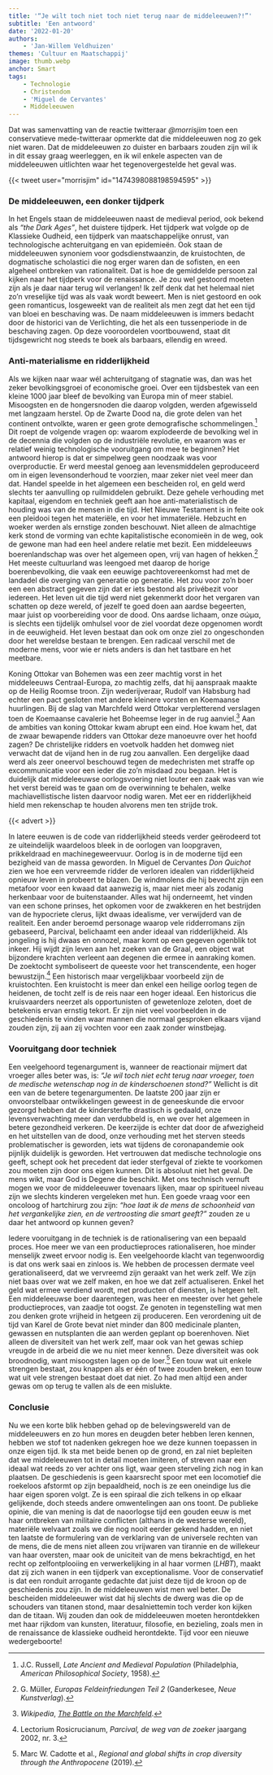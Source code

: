 ```yaml
---
title: '“Je wilt toch niet toch niet terug naar de middeleeuwen?!”'
subtitle: 'Een antwoord'
date: '2022-01-20'
authors:
    - 'Jan-Willem Veldhuizen'
themes: 'Cultuur en Maatschappij'
image: thumb.webp
anchor: Smart
tags:
    - Technologie
    - Christendom
    - 'Miguel de Cervantes'
    - Middeleeuwen
---
```


Dat was samenvatting van de reactie twitteraar _@morrisjim_ toen een conservatieve mede-twitteraar opmerkte dat die middeleeuwen nog zo gek niet waren. Dat de middeleeuwen zo duister en barbaars zouden zijn wil ik in dit essay graag weerleggen, en ik wil enkele aspecten van de middeleeuwen uitlichten waar het tegenovergestelde het geval was.

{{< tweet user="morrisjim" id="1474398088198594595" >}}


### De middeleeuwen, een donker tijdperk

In het Engels staan de middeleeuwen naast de medieval period, ook bekend als _“the Dark Ages”_, het duistere tijdperk. Het tijdperk wat volgde op de Klassieke Oudheid, een tijdperk van maatschappelijke onrust, van technologische achteruitgang en van epidemieën. Ook staan de middeleeuwen synoniem voor godsdienstwaanzin, de kruistochten, de dogmatische scholastici die nog erger waren dan de sofisten, en een algeheel ontbreken van rationaliteit. Dat is hoe de gemiddelde persoon zal kijken naar het tijdperk voor de renaissance. Je zou wel gestoord moeten zijn als je daar naar terug wil verlangen! Ik zelf denk dat het helemaal niet zo’n vreselijke tijd was als vaak wordt beweert. Men is niet gestoord en ook geen romanticus, losgeweekt van de realiteit als men zegt dat het een tijd van bloei en beschaving was. De naam middeleeuwen is immers bedacht door de historici van de Verlichting, die het als een tussenperiode in de beschaving zagen. Op deze vooroordelen voortbouwend, staat dit tijdsgewricht nog steeds te boek als barbaars, ellendig en wreed.


### Anti-materialisme en ridderlijkheid

Als we kijken naar waar wél achteruitgang of stagnatie was, dan was het zeker bevolkingsgroei of economische groei. Over een tijdsbestek van een kleine 1000 jaar bleef de bevolking van Europa min of meer stabiel. Misoogsten en de hongersnoden die daarop volgden, werden afgewisseld met langzaam herstel. Op de Zwarte Dood na, die grote delen van het continent ontvolkte, waren er geen grote demografische schommelingen.[^1] Dit roept de volgende vragen op: waarom explodeerde de bevolking wel in de decennia die volgden op de industriële revolutie, en waarom was er relatief weinig technologische vooruitgang om mee te beginnen?  Het antwoord hierop is dat er simpelweg geen noodzaak was voor overproductie. Er werd meestal genoeg aan levensmiddelen geproduceerd om in eigen levensonderhoud te voorzien, maar zeker niet veel meer dan dat. Handel speelde in het algemeen een bescheiden rol, en geld werd slechts ter aanvulling op ruilmiddelen gebruikt. Deze gehele verhouding met kapitaal, eigendom en techniek geeft aan hoe anti-materialistisch de houding was van de mensen in die tijd. Het Nieuwe Testament is in feite ook een pleidooi tegen het materiële, en voor het immateriële. Hebzucht en woeker werden als ernstige zonden beschouwt. Niet alleen de almachtige kerk stond de vorming van echte kapitalistische economieën in de weg, ook de gewone man had een heel andere relatie met bezit. Een middeleeuws boerenlandschap was over het algemeen open, vrij van hagen of hekken.[^2] Het meeste cultuurland was leengoed met daarop de horige boerenbevolking, die vaak een eeuwige pachtovereenkomst had met de landadel die overging van generatie op generatie. Het zou voor zo’n boer een een abstract gegeven zijn dat er iets bestond als privébezit voor iedereen. Het leven uit die tijd werd niet gekenmerkt door het vergaren van schatten op deze wereld, of jezelf te goed doen aan aardse begeerten, maar juist op voorbereiding voor de dood. Ons aardse lichaam, onze σώμα, is slechts een tijdelijk omhulsel voor de ziel voordat deze opgenomen wordt in de eeuwigheid. Het leven bestaat dan ook om onze ziel zo ongeschonden door het wereldse bestaan te brengen. Een radicaal verschil met de moderne mens, voor wie er niets anders is dan het tastbare en het meetbare. 

Koning Ottokar van Bohemen was een zeer machtig vorst in het middeleeuws Centraal-Europa, zo machtig zelfs, dat hij aanspraak maakte op de Heilig Roomse troon. Zijn wederijveraar, Rudolf van Habsburg had echter een pact gesloten met andere kleinere vorsten en Koemaanse huurlingen. Bij de slag van Marchfeld werd Ottokar verpletterend verslagen toen de Koemaanse cavalerie het Boheemse leger in de rug aanviel.[^3] Aan de ambities van koning Ottokar kwam abrupt een eind. Hoe kwam het, dat de zwaar bewapende ridders van Ottokar deze manoeuvre over het hoofd zagen? De christelijke ridders en voetvolk hadden het domweg niet verwacht dat de vijand hen in de rug zou aanvallen. Een dergelijke daad werd als zeer oneervol beschouwd tegen de medechristen met straffe op excommunicatie voor een ieder die zo’n misdaad zou begaan. Het is duidelijk dat middeleeuwse oorlogsvoering niet louter een zaak was van wie het verst bereid was te gaan om de overwinning te behalen, welke machiavellistische listen daarvoor nodig waren. Met eer en ridderlijkheid hield men rekenschap te houden alvorens men ten strijde trok.

{{< advert >}}

In latere eeuwen is de code van ridderlijkheid steeds verder geërodeerd tot ze uiteindelijk waardeloos bleek in de oorlogen van loopgraven, prikkeldraad en machinegeweervuur. Oorlog is in de moderne tijd een bezigheid van de massa geworden. In Miguel de Cervantes _Don Quichot_ zien we hoe een vervreemde ridder de verloren idealen van ridderlijkheid opnieuw leven in probeert te blazen. De windmolens die hij bevecht zijn een metafoor voor een kwaad dat aanwezig is, maar niet meer als zodanig herkenbaar voor de buitenstaander. Alles wat hij onderneemt, het vinden van een schone prinses, het opkomen voor de zwakkeren en het bestrijden van de hypocriete clerus, lijkt dwaas idealisme, ver verwijderd van de realiteit. Een ander beroemd personage waarop vele ridderromans zijn gebaseerd, Parcival, belichaamt een ander ideaal van ridderlijkheid. Als jongeling is hij dwaas en onnozel, maar komt op een gegeven ogenblik tot inkeer. Hij wijdt zijn leven aan het zoeken van de Graal, een object wat bijzondere krachten verleent aan degenen die ermee in aanraking komen. De zoektocht symboliseert de queeste voor het transcendente, een hoger bewustzijn.[^4] Een historisch maar vergelijkbaar voorbeeld zijn de kruistochten. Een kruistocht is meer dan enkel een heilige oorlog tegen de heidenen, de tocht zelf is de reis naar een hoger ideaal. Een historicus die kruisvaarders neerzet als opportunisten of gewetenloze zeloten, doet de betekenis ervan ernstig tekort. Er zijn niet veel voorbeelden in de geschiedenis te vinden waar mannen die normaal gesproken elkaars vijand zouden zijn, zij aan zij vochten voor een zaak zonder winstbejag.


### Vooruitgang door techniek

Een veelgehoord tegenargument is, wanneer de reactionair mijmert dat vroeger alles beter was, is: _“Je wil toch niet echt terug naar vroeger, toen de medische wetenschap nog in de kinderschoenen stond?”_ Wellicht is dit een van de betere tegenargumenten. De laatste 200 jaar zijn er onvoorstelbaar ontwikkelingen geweest in de geneeskunde die ervoor gezorgd hebben dat de kindersterfte drastisch is gedaald, onze levensverwachting meer dan verdubbeld is, en we over het algemeen in betere gezondheid verkeren. De keerzijde is echter dat door de afwezigheid en het uitstellen van de dood, onze verhouding met het sterven steeds problematischer is geworden, iets wat tijdens de coronapandemie ook pijnlijk duidelijk is geworden. Het vertrouwen dat medische technologie ons geeft, schept ook het precedent dat ieder sterfgeval of ziekte te voorkomen zou moeten zijn door ons eigen kunnen. Dit is absoluut niet het geval. De mens wikt, maar God is Degene die beschikt. Met ons technisch vernuft mogen we voor de middeleeuwer tovenaars lijken, maar op spiritueel niveau zijn we slechts kinderen vergeleken met hun. Een goede vraag voor een oncoloog of hartchirurg zou zijn: _“hoe laat ik de mens de schoonheid van het vergankelijke zien, en de vertroosting die smart geeft?”_ zouden ze u daar het antwoord op kunnen geven? 

Iedere vooruitgang in de techniek is de rationalisering van een bepaald proces. Hoe meer we van een productieproces rationaliseren, hoe minder menselijk zweet ervoor nodig is. Een veelgehoorde klacht van tegenwoordig is dat ons werk saai en zinloos is. We hebben de processen dermate veel gerationaliseerd, dat we vervreemd zijn geraakt van het werk zelf. We zijn niet baas over wat we zelf maken, en hoe we dat zelf actualiseren. Enkel het geld wat ermee verdiend wordt, met producten of diensten, is hetgeen telt. Een middeleeuwse boer daarentegen, was heer en meester over het gehele productieproces, van zaadje tot oogst. Ze genoten in tegenstelling wat men zou denken grote vrijheid in hetgeen zij produceren. Een verordening uit de tijd van Karel de Grote bevat niet minder dan 800 medicinale planten, gewassen en nutsplanten die aan werden geplant op boerenhoven. Niet alleen de diversiteit van het werk zelf, maar ook van het gewas schiep vreugde in de arbeid die we nu niet meer kennen. Deze diversiteit was ook broodnodig, want misoogsten lagen op de loer.[^5] Een touw wat uit enkele strengen bestaat, zou knappen als er één of twee zouden breken, een touw wat uit vele strengen bestaat doet dat niet. Zo had men altijd een ander gewas om op terug te vallen als de een mislukte. 


### Conclusie

Nu we een korte blik hebben gehad op de belevingswereld van de middeleeuwers en zo hun mores en deugden beter hebben leren kennen, hebben we stof tot nadenken gekregen hoe we deze kunnen toepassen in onze eigen tijd. Ik sta met beide benen op de grond, en zal niet bepleiten dat we middeleeuwen tot in detail moeten imiteren, of streven naar een ideaal wat reeds zo ver achter ons ligt, waar geen sterveling zich nog in kan plaatsen. De geschiedenis is geen kaarsrecht spoor met een locomotief die roekeloos afstormt op zijn bepaaldheid, noch is ze een oneindige lus die haar eigen sporen volgt. Ze is een spiraal die zich telkens in op elkaar gelijkende, doch steeds andere omwentelingen aan ons toont. De publieke opinie, die van mening is dat de naoorlogse tijd een gouden eeuw is met haar ontbreken van militaire conflicten (althans in de westerse wereld), materiële welvaart zoals we die nog nooit eerder gekend hadden, en niet ten laatste de formulering van de verklaring van de universele rechten van de mens, die de mens niet alleen zou vrijwaren van tirannie en de willekeur van haar oversten, maar ook de uniciteit van de mens bekrachtigd, en het recht op zelfontplooiing en verwerkelijking in al haar vormen (_LHBT_), maakt dat zij zich wanen in een tijdperk van exceptionalisme. Voor de conservatief is dat een ronduit arrogante gedachte dat juist deze tijd de kroon op de geschiedenis zou zijn. In de middeleeuwen wist men wel beter. De bescheiden middeleeuwer wist dat hij slechts de dwerg was die op de schouders van titanen stond, maar desalniettemin toch verder kon kijken dan de titaan. Wij zouden dan ook de middeleeuwen moeten herontdekken met haar rijkdom van kunsten, literatuur, filosofie, en bezieling, zoals men in de renaissance de klassieke oudheid herontdekte. Tijd voor een nieuwe wedergeboorte!


[^1]: J.C. Russell, _Late Ancient and Medieval Population_ (Philadelphia, _American Philosophical Society_, 1958).
[^2]: G. Müller, _Europas Feldeinfriedungen Teil 2_ (Ganderkesee, _Neue Kunstverlag_).
[^3]: _Wikipedia_, _[The Battle on the Marchfeld](https://en.wikipedia.org/wiki/Battle_on_the_Marchfeld)_.
[^4]: Lectorium Rosicrucianum, _Parcival, de weg van de zoeker_ jaargang 2002, nr. 3.
[^5]: Marc W. Cadotte et al., _Regional and global shifts in crop diversity through the Anthropocene_ (2019).
